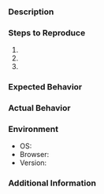 ### Description

<!-- Detailed description of the issue or feature request. -->

### Steps to Reproduce

<!-- List the steps to reproduce the issue. -->

1. 
2. 
3. 

### Expected Behavior

<!-- Describe what you expect to happen. -->

### Actual Behavior

<!-- Describe what actually happens. Include any error messages or logs if available. -->

### Environment

<!-- Provide details about your environment. Include relevant information such as operating system, browser, or device specifications. -->

- OS:
- Browser:
- Version:

### Additional Information

<!-- Add any other context or information that might be relevant to the issue. -->
